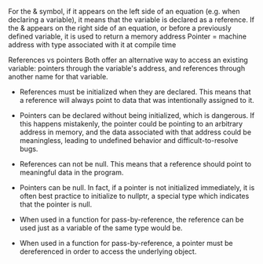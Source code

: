  For the & symbol, if it appears on the left side of an equation (e.g. when declaring a variable), it means that the variable is declared as a reference. If the & appears on the right side of an equation, or before a previously defined variable, it is used to return a memory address
 Pointer = machine address with type associated with it at compile time



References vs pointers
Both offer an alternative way to access an existing variable: pointers through the variable's address, and references through another name for that variable. 

* References must be initialized when they are declared. This means that a reference will always point to data that was intentionally assigned to it.	
* Pointers can be declared without being initialized, which is dangerous. If this happens mistakenly, the pointer could be pointing to an arbitrary address in memory, and the data associated with that address could be meaningless, leading to undefined behavior and difficult-to-resolve bugs.

* References can not be null. This means that a reference should point to meaningful data in the program.	
* Pointers can be null. In fact, if a pointer is not initialized immediately, it is often best practice to initialize to nullptr, a special type which indicates that the pointer is null.

* When used in a function for pass-by-reference, the reference can be used just as a variable of the same type would be.	
* When used in a function for pass-by-reference, a pointer must be dereferenced in order to access the underlying object.